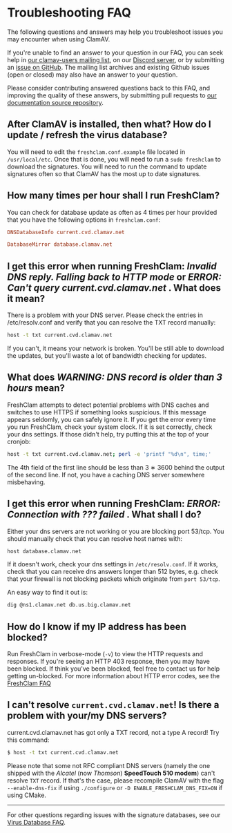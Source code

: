 # Troubleshooting FAQ

The following questions and answers may help you troubleshoot issues you may encounter when using ClamAV.

If you're unable to find an answer to your question in our FAQ, you can seek help in [our clamav-users mailing list](https://www.clamav.net/contact.html#ml), on our [Discord server](https://discord.gg/6vNAqWnVgw), or by submitting an [issue on GitHub](https://github.com/Cisco-Talos/clamav/issues). The mailing list archives and existing Github issues (open or closed) may also have an answer to your question.

Please consider contributing answered questions back to this FAQ, and improving the quality of these answers, by submitting pull requests to [our documentation source repository](https://github.com/Cisco-Talos/clamav-documentation).

## After ClamAV is installed, then what? How do I update / refresh the virus database?

You will need to edit the `freshclam.conf.example` file located in `/usr/local/etc`. Once that is done, you will need to run a `sudo freshclam` to download the signatures. You will need to run the command to update signatures often so that ClamAV has the most up to date signatures.

## How many times per hour shall I run FreshClam?

You can check for database update as often as 4 times per hour provided that you have the following options in `freshclam.conf`:

```ini
DNSDatabaseInfo current.cvd.clamav.net

DatabaseMirror database.clamav.net
```

## I get this error when running FreshClam: _Invalid DNS reply. Falling back to HTTP mode_ or _ERROR: Can't query current.cvd.clamav.net_ . What does it mean?

There is a problem with your DNS server. Please check the entries in /etc/resolv.conf and verify that you can resolve the TXT record manually:

```bash
host -t txt current.cvd.clamav.net
```

If you can't, it means your network is broken. You'll be still able to download the updates, but you'll waste a lot of bandwidth checking for updates.

## What does _WARNING: DNS record is older than 3 hours_ mean?

FreshClam attempts to detect potential problems with DNS caches and switches to use HTTPS if something looks suspicious. If this message appears seldomly, you can safely ignore it. If you get the error every time you run FreshClam, check your system clock. If it is set correctly, check your dns settings. If those didn't help, try putting this at the top of your cronjob:

```bash
host -t txt current.cvd.clamav.net; perl -e 'printf "%d\n", time;'
```

The 4th field of the first line should be less than 3 &lowast; 3600 behind the output of the second line. If not, you have a caching DNS server somewhere  misbehaving.

## I get this error when running FreshClam: _ERROR: Connection with ??? failed_ . What shall I do?

Either your dns servers are not working or you are blocking port 53/tcp. You should manually check that you can resolve host names with:

```bash
host database.clamav.net
```

If it doesn't work, check your dns settings in `/etc/resolv.conf`. If it works, check that you can receive dns answers longer than 512 bytes, e.g. check that your firewall is not blocking packets which originate from `port 53/tcp`.

An easy way to find it out is:

```bash
dig @ns1.clamav.net db.us.big.clamav.net
```

## How do I know if my IP address has been blocked?

Run FreshClam in verbose-mode (`-v`) to view the HTTP requests and responses. If you're seeing an HTTP 403 response, then you may have been blocked. If think you've been blocked, feel free to contact us for help getting un-blocked. For more information about HTTP error codes, see the [FreshClam FAQ](faq-freshclam.md)

## I can't resolve `current.cvd.clamav.net`! Is there a problem with your/my DNS servers?

current.cvd.clamav.net has got only a TXT record, not a type A record! Try this command:

```bash
$ host -t txt current.cvd.clamav.net
```

Please note that some not RFC compliant DNS servers (namely the one shipped with the *Alcatel* (now *Thomson*) **SpeedTouch 510 modem**) can't resolve `TXT` record. If that's the case, please recompile ClamAV with the flag `--enable-dns-fix` if using `./configure` or `-D ENABLE_FRESHCLAM_DNS_FIX=ON` if using CMake.

----

For other questions regarding issues with the signature databases, see our [Virus Database FAQ](faq-cvd.md).
